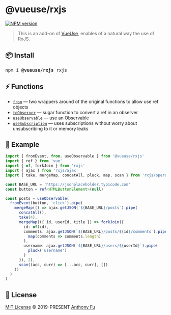 # @vueuse/rxjs

[![NPM version](https://img.shields.io/npm/v/@vueuse/rxjs?color=a1b858)](https://www.npmjs.com/package/@vueuse/rxjs)

> This is an add-on of [VueUse](https://github.com/antfu), enables of a natural way the use of RxJS.

## 📦 Install

<pre class='language-bash'>
npm i <b>@vueuse/rxjs</b> rxjs
</pre>

## ⚡ Functions

<!--GENERATED LIST, DO NOT MODIFY MANUALLY-->
<!--FUNCTIONS_LIST_STARTS-->
  - [`from`](https://vueuse.js.org/rxjs/from/) — two wrappers around of the original functions to allow use ref objects
  - [`toObserver`](https://vueuse.js.org/rxjs/toObserver/) — sugar function to convert a ref in an observer
  - [`useObservable`](https://vueuse.js.org/rxjs/useObservable/) — use an Observable
  - [`useSubscription`](https://vueuse.js.org/rxjs/useSubscription/) — uses subscriptions without worry about unsubscribing to it or memory leaks


<!--FUNCTIONS_LIST_ENDS-->

## 📄 Example

```ts
import { fromEvent, from, useObservable } from '@vueuse/rxjs'
import { ref } from 'vue'
import { of, forkJoin } from 'rxjs'
import { ajax } from 'rxjs/ajax'
import { take, mergeMap, concatAll, pluck, map, scan } from 'rxjs/operators'

const BASE_URL = 'https://jsonplaceholder.typicode.com'
const button = ref<HTMLButtonElement>(null)

const posts = useObservable(
  fromEvent(button, 'click').pipe(
    mergeMap(() => ajax.getJSON(`${BASE_URL}/posts`).pipe(
      concatAll(),
      take(4),
      mergeMap(({ id, userId, title }) => forkJoin({
        id: of(id),
        comments: ajax.getJSON(`${BASE_URL}/posts/${id}/comments`).pipe(
          map(comments => comments.length)
        ),
        username: ajax.getJSON(`${BASE_URL}/users/${userId}`).pipe(
          pluck('username')
        )
      }), 2),
      scan((acc, curr) => [...acc, curr], [])
    ))
  )
)
```

## 📄 License

[MIT License](https://github.com/vueuse/vueuse/blob/master/LICENSE) © 2019-PRESENT [Anthony Fu](https://github.com/antfu)
